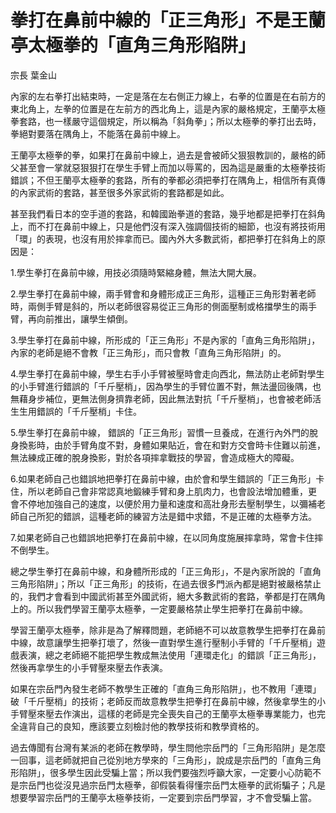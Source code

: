 # 拳打在鼻前中線的「正三角形」不是王蘭亭太極拳的「直角三角形陷阱」

宗長
葉金山

內家的左右拳打出結束時，一定是落在左右側正力線上，右拳的位置是在右前方的東北角上，左拳的位置是在左前方的西北角上，這是內家的嚴格規定，王蘭亭太極拳套路，也一樣嚴守這個規定，所以稱為「斜角拳」；所以太極拳的拳打出去時，拳絕對要落在隅角上，不能落在鼻前中線上。

王蘭亭太極拳的拳，如果打在鼻前中線上，過去是會被師父狠狠教訓的，嚴格的師父甚至會一掌就惡狠狠打在學生手臂上而加以辱罵的，因為這是嚴重的太極拳技術錯誤；不但王蘭亭太極拳的套路，所有的拳都必須把拳打在隅角上，相信所有真傳的內家武術的套路，甚至很多外家武術的套路都是如此。

甚至我們看日本的空手道的套路，和韓國跆拳道的套路，幾乎地都是把拳打在斜角上，而不打在鼻前中線上，只是他們沒有深入強調個技術的細節，也沒有將技術用「環」的表現，也沒有用於摔拿而已。國內外大多數武術，都把拳打在斜角上的原因是：

1.學生拳打在鼻前中線，用技必須隨時緊縮身體，無法大開大展。

2.學生拳打在鼻前中線，兩手臂會和身體形成正三角形，這種正三角形對著老師時，兩側手臂是斜的，所以老師很容易從正三角形的側面壓制或格擋學生的兩手臂，再向前推出，讓學生傾倒。

3.學生拳打在鼻前中線，所形成的「正三角形」不是內家的「直角三角形陷阱」，內家的老師是絕不會教「正三角形」，而只會教「直角三角形陷阱」的。

4.學生拳打在鼻前中線，學生右手小手臂被壓時會走向西北，無法防止老師對學生的小手臂進行錯誤的「千斤壓梢」，因為學生的手臂位置不對，無法盪回後隅，也無藉身步補位，更無法側身擠靠老師，因此無法對抗「千斤壓梢」，也會被老師活生生用錯誤的「千斤壓梢」卡住。

5.學生拳打在鼻前中線， 錯誤的「正三角形」習慣一旦養成，在進行內外門的脫身換影時，由於手臂角度不對，身體如果貼近，會在和對方交會時卡住難以前進，無法練成正確的脫身換影，對於各項摔拿戰技的學習，會造成極大的障礙。

6.如果老師自己也錯誤地把拳打在鼻前中線，由於會和學生錯誤的「正三角形」卡住，所以老師自己會非常認真地鍛練手臂和身上肌肉力，也會設法增加體重，更 會不停地加強自己的速度，以便於用力量和速度和高壯身形去壓制學生，以彌補老師自己所犯的錯誤，這種老師的練習方法是錯中求錯，不是正確的太極拳方法。

7.如果老師自己也錯誤地把拳打在鼻前中線，在以同角度施展摔拿時，常會卡住摔不倒學生。

總之學生拳打在鼻前中線，和身體所形成的「正三角形」，不是內家所說的「直角三角形陷阱」；所以「正三角形」的技術，在過去很多門派內都是絕對被嚴格禁止 的，我們才會看到中國武術甚至外國武術，絕大多數武術的套路，拳都是打在隅角上的。所以我們學習王蘭亭太極拳，一定要嚴格禁止學生把拳打在鼻前中線。

學習王蘭亭太極拳，除非是為了解釋問題，老師絕不可以故意教學生把拳打在鼻前中線，故意讓學生把拳打壞了，然後一直對學生進行壓制小手臂的「千斤壓梢」遊戲表演，總之老師絕不能把學生教成無法使用「連環走化」的錯誤「正三角形」，然後再拿學生的小手臂壓來壓去作表演。

如果在宗岳門內發生老師不教學生正確的「直角三角形陷阱」，也不教用「連環」破「千斤壓梢」的技術；老師反而故意教學生把拳打在鼻前中線，然後拿學生的小 手臂壓來壓去作演出，這樣的老師是完全喪失自己的王蘭亭太極拳專業能力，也完全違背自己的良知，應該要立刻檢討他的教學技術和教學資格的。

過去傳聞有台灣有某派的老師在教學時，學生問他宗岳門的「三角形陷阱」是怎麼一回事，這老師就把自己從別地方學來的「三角形」，說成是宗岳門的「直角三角 形陷阱」，很多學生因此受騙上當；所以我們要強烈呼籲大家，一定要小心防範不是宗岳門也從沒見過宗岳門太極拳，卻假裝看得懂宗岳門太極拳的武術騙子；凡是 想要學習宗岳門的王蘭亭太極拳技術，一定要到宗岳門學習，才不會受騙上當。